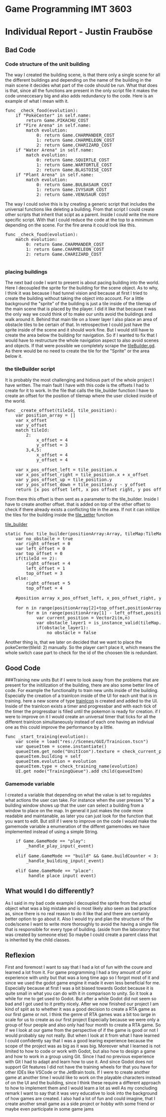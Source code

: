 # Game Programming IMT 3603

# Individual Report - Justin Frauböse

## Bad Code
### Code structure of the unit building
The way I created the building scene, is that there only a single scene for all the different buildings and depending on the name of the building in the main scene it decides what part of the code should be run. What that does is that, since all the functions are present in the only script file it makes the code unneccesary big and also adds redundancy to the code. 
Here is an example of what I mean with it.
<pre>
func _check_food(evolution):
	if "PokeCenter" in self.name:
		return Game.PIKACHU_COST
	if "Fire Arena" in self.name:
		match evolution:
			0: return Game.CHARMANDER_COST
			1: return Game.CHARMELEON_COST
			2: return Game.CHARIZARD_COST
	if "Water Arena" in self.name:
		match evolution:
			0: return Game.SQUIRTLE_COST
			1: return Game.WARTORTLE_COST
			2: return Game.BLASTOISE_COST
	if "Plant Arena" in self.name:
		match evolution:
			0: return Game.BULBASAUR_COST
			1: return Game.IVYSAUR_COST
			2: return Game.VENUSAUR_COST
</pre>

The way I could solve this is by creating a generic script that includes the universal functions like deleting a building. From that script I could create other scripts that inherit that scipt as a parent. Inside I could write the more specific script. With that I could reduce the code at the top to a minimum depending on the scene.
For the fire arena it could look like this.
<pre>
func _check_food(evolution):
	match evolution:
		0: return Game.CHARMANDER_COST
		1: return Game.CHARMELEON_COST
		2: return Game.CHARIZARD_COST
	
</pre>

### placing buildings
The next bad code I want to present is about pacing building into the world. Here I decoupled the sprite for the building for the scene object. As to why, I think it was because I had tunnel vision and because at first I tried to create the building without taking the object into account. For a little background the "sprite" of the building is just a tile inside of the tilemap of the main scene that is placed by the player. I did it like that because it was the only way we could think of to make our units avoid the buildings and walk around it. Behind that main tile on a lower layer I also place an area of obstacle tiles to be certain of that. In retrospective I could just have the sprite inside of the scene and it should work fine. But I would still have to create the area below the building for navigation. So if I wanted to fix that I would have to restructure the whole navigation aspect to also avoid scenes and objects. If that were possible we completely scrape the [tileBuilder.gd](scripts/Builder/TileBuilder.gd). As there would be no need to create the tile for the "Sprite" or the area below it.

### the tileBuilder script
It is probably the most challenging and hidious part of the whole project I have written. The main fault I have with this code is the offsets I had to create for it to work. In the file that calls the tile_builder function I have to create an offset for the position of tilemap where the user clicked inside of the world.
<pre>
func _create_offset(tileId, tile_position):
	var position_array = []
	var x_offset
	var y_offset
	match tileId:
		2:
			x_offset = 4
			y_offset = 3
		3,4,5:
			x_offset = 4
			y_offset = 4
		
	var x_pos_offset_left = tile_position.x
	var x_pos_offset_right = tile_position.x + x_offset
	var y_pos_offset_up = tile_position.y
	var y_pos_offset_down = tile_position.y - y_offset
	return [x_pos_offset_left, x_pos_offset_right, y_pos_offset_up, y_pos_offset_down]
</pre>
From there this offset is then sent as a parameter to the tile_builder. Inside I have to create another offset. that is added on top of the other offset to check if there already exists a conflicting tile in the area. If not it can initilize the tiles for the building inside the [tile_setter](scripts/Builder/TileBuilder.gd#L1) function


[tile_builder](scripts/Builder/TileBuilder.gd#L42)
<pre>
static func tile_builder(positionArray:Array, tileMap:TileMap, tileId:int, position, building):
	var no_obstacle = true
	var right_offeset = 0
	var left_offset = 0
	var top_offset = 0
	if(tileId == 2):
		right_offeset = 4
		left_offset = 1
		top_offset = 3
	else:
		right_offeset = 5
		top_offset = 4
		
	#position array x_pos_offset_left, x_pos_offset_right, y_pos_offset_up, y_pos_offset_down

	for n in range(positionArray[2]+top_offset,positionArray[3]-1,-1):
		for m in range(positionArray[1] - left_offset,positionArray[0]-right_offeset, -1):
			var current_position = Vector2i(m,n)
			var obstacle_layer1 = is_instance_valid(tileMap.get_cell_tile_data(1,Vector2i(m, n)))
			if(obstacle_layer1):
				no_obstacle = false
</pre>


Another thing is, that we later on decided that we want to place the pokeCenter(tileId: 2) manually. So the player can't place it, which means the whole switch case part to check for the id of the choosen tile is redundant.

## Good Code
###Training new units
But if I were to look away from the problems that are present for the  initilization of the building, there are also some better line of code. For example the functionality to train new units inside of the building. Especially the creation of a trainIcon inside of the UI for each unit that is in training. here a new scene of type [trainIcon](scripts/GUI/TrainIcon.gd) is created and added to the UI. 
Inside of the trainIcon exists a timer and progressbar and with each tick of the timer the progressbar is filled until the pokemon is ready for creation. 
if I were to improve on it I would create an universal timer that ticks for all the different trainIcon simultaneously instead of each one having an indiviual one as this could improve the performance by a little.
<pre>
func _start_training(evolution):
	var scene = load("res://Scenes/GUI/Trainicon.tscn")
	var queueItem = scene.instantiate()
	queueItem.get_node("UnitIcon").texture = check_current_pokemon(evolution)
	queueItem.building = self
	queueItem.evolution = evolution
	queueItem.type = check_training_name(evolution)
	UI.get_node("TrainingQueue").add_child(queueItem)
</pre>

### Gamemode variable
I created a variable that depending on what the value is set to regulates what actions the user can take. For instance when the user presses "b" a building window shows up that the user can select a building from a window to place on the map. In general it just makes the code more readable and maintanable, as later you can just look for the function that you want to edit. 
But still if I were to improve on the code I would make the gamemode variable a enumeration of the differet gamemodes we have implemented instead of using a simple String.
<pre>
	if Game.GameMode == "play":
		_handle_play_input(_event)
		
	elif Game.GameMode == "build" && Game.buildCounter < 3:
		_handle_building_input(_event)
		
	elif Game.GameMode == "place":
		_handle_place_input(_event)
</pre>

## What would I do differently?
As I said in my bad code example I decoupled the sprite from the actual object what was a big mistake and is most likely also seen as bad practice as, since there is no real reason to do it like that and there are certainly better option to go about it. 
Also I would try and plan the structure of the code/scene I want to write more thoroughly to avoid the having a single file that is responsible for every type of building. (aside from the laboratory that was created by someone else) So maybe I could create a parent class that is inherited by the child classes.

## Reflexion
First and foremost I want to say that I had a lot of fun with the coure and learned a lot from it.
For game programming I had a tiny amount of prior experience with unity but that was a long time ago so I forgot most of it and since we used the godot game engine it made it even less beneficial for me. Especially because at first I was a bit biased towards Godot because it is quite small in what you can do with it in comparison to unity. So it took a while for me to get used to Godot. But after a while Godot did not seem so bad and I got used to it pretty nicely.
After we now finished our project I am kind of split as to whether it was a good decision to create a RTA game as our first game or not. I think the genre of RTA games was a bit too large in scale for us to create as our first project Especially because we were only a group of four people and also only had four month to create a RTA game. So if we I look at our game from the perspective of if the game is good or not I would probably say not really. But when I look at it from what I have learned I could confidently say that I was a good learing experience because the scope of the project was as big as it was big.
Moreover what I learned is not limited to how to code or work with Godot, but also how to design a game and how to work in a group using Git. Since I had no previous experience with Git I had to adapt and learn how to use it. And since Godot does not support Git features I did not have the training wheels for that you have for other IDEs like VSCode or the JetBrain tools.
If I were to create another game at another time I would like to work on the playable characters instead of on the UI and the building, since I think these require a different approach to how to implement them and I would learn a lot as well
As my concluding remark I want to say that it was very educative to look into the background of how games are created. I also had a lot of fun and could imagine, that I create another small game as a side project or hobby with some friend or maybe even participate in some game jams
